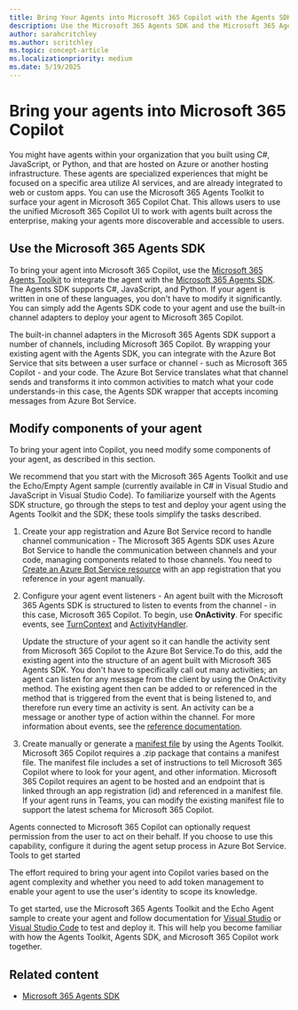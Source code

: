 ```yaml
---
title: Bring Your Agents into Microsoft 365 Copilot with the Agents SDK
description: Use the Microsoft 365 Agents SDK and the Microsoft 365 Agents Toolkit to bring your custom agents into Microsoft 365 Copilot.
author: sarahcritchley
ms.author: scritchley
ms.topic: concept-article
ms.localizationpriority: medium
ms.date: 5/19/2025
---
```


# Bring your agents into Microsoft 365 Copilot

You might have agents within your organization that you built using C#, JavaScript, or Python, and that are hosted on Azure or another hosting infrastructure. These agents are specialized experiences that might be focused on a specific area utilize AI services, and are already integrated to web or custom apps. You can use the Microsoft 365 Agents Toolkit to surface your agent in Microsoft 365 Copilot Chat. This allows users to use the unified Microsoft 365 Copilot UI to work with agents built across the enterprise, making your agents more discoverable and accessible to users.

## Use the Microsoft 365 Agents SDK

To bring your agent into Microsoft 365 Copilot, use the [Microsoft 365 Agents Toolkit](https://aka.ms/M365AgentsToolkit) to integrate the agent with the [Microsoft 365 Agents SDK](m365-agents-sdk.md). The Agents SDK supports C#, JavaScript, and Python. If your agent is written in one of these languages, you don't have to modify it significantly. You can simply add the Agents SDK code to your agent and use the built-in channel adapters to deploy your agent to Microsoft 365 Copilot.

The built-in channel adapters in the Microsoft 365 Agents SDK support a number of channels, including Microsoft 365 Copilot.  By wrapping your existing agent with the Agents SDK, you can integrate with the Azure Bot Service that sits between a user surface or channel - such as Microsoft 365 Copilot - and your code. The Azure Bot Service translates what that channel sends and transforms it into common activities to match what your code understands-in this case, the Agents SDK wrapper that accepts incoming messages from Azure Bot Service.

## Modify components of your agent

To bring your agent into Copilot, you need modify some components of your agent, as described in this section.

We recommend that you start with the Microsoft 365 Agents Toolkit and use the Echo/Empty Agent sample (currently available in C# in Visual Studio and JavaScript in Visual Studio Code). To familiarize yourself with the Agents SDK structure, go through the steps to test and deploy your agent using the Agents Toolkit and the SDK; these tools simplify the tasks described.

1. Create your app registration and Azure Bot Service record to handle channel communication - The Microsoft 365 Agents SDK uses Azure Bot Service to handle the communication between channels and your code, managing components related to those channels. You need to  [Create an Azure Bot Service resource](/azure/bot-service/abs-quickstart) with an app registration that you reference in your agent manually.

2. Configure your agent event listeners - An agent built with the Microsoft 365 Agents SDK is structured to listen to events from the channel - in this case, Microsoft 365 Copilot. To begin, use **OnActivity**. For specific events, see [TurnContext](/dotnet/api/microsoft.agents.protocols.adapter.turncontext) and [ActivityHandler](/dotnet/api/microsoft.agents.protocols.adapter.activityhandler).

    Update the structure of your agent so it can handle the activity sent from Microsoft 365 Copilot to the Azure Bot Service.To do this, add the existing agent into the structure of an agent built with Microsoft 365 Agents SDK. You don't have to specifically call out many activities; an agent can listen for any message from the client by using the OnActivity method. The existing agent then can be added to or referenced in the method that is triggered from the event that is being listened to, and therefore run every time an activity is sent. An activity can be a message or another type of action within the channel. For more information about events, see the [reference documentation](/dotnet/api/microsoft.agents.protocols.adapter.turncontext).

3. Create manually or generate a [manifest file](https://github.com/microsoft/Agents/blob/main/samples/basic/authorization/auto-signin/dotnet/appManifest/m365copilot-manifest.json) by using the Agents Toolkit. Microsoft 365 Copilot requires a .zip package that contains a manifest file. The manifest file includes a set of instructions to tell Microsoft 365 Copilot where to look for your agent, and other information. Microsoft 365 Copilot requires an agent to be hosted and an endpoint that is linked through an app registration (id) and referenced in a manifest file. If your agent runs in Teams, you can modify the existing manifest file to support the latest schema for Microsoft 365 Copilot.

Agents connected to Microsoft 365 Copilot can optionally request permission from the user to act on their behalf. If you choose to use this capability, configure it during the agent setup process in Azure Bot Service. Tools to get started

The effort required to bring your agent into Copilot varies based on the agent complexity and whether you need to add token management to enable your agent to use the user's identity  to scope its knowledge.

To get started, use the Microsoft 365 Agents Toolkit and the Echo Agent sample to create your agent and follow documentation for [Visual Studio](/microsoft-365/agents-sdk/create-new-toolkit-project-vs) or [Visual Studio Code](/microsoft-365/agents-sdk/create-new-toolkit-project-vsc) to test and deploy it. This will help you become familiar with how the Agents Toolkit, Agents SDK, and Microsoft 365 Copilot work together.

## Related content

- [Microsoft 365 Agents SDK](/microsoft-365/agents-sdk/)
